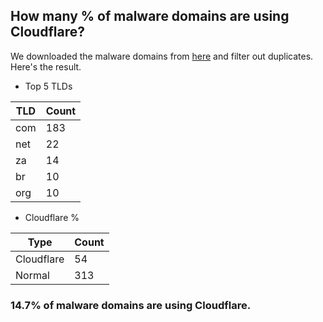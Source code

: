 ## How many % of malware domains are using Cloudflare?


We downloaded the malware domains from [here](https://urlhaus.abuse.ch) and filter out duplicates.
Here's the result.


[//]: # (start replacement)


- Top 5 TLDs

| TLD | Count |
| --- | --- |
| com | 183 |
| net | 22 |
| za | 14 |
| br | 10 |
| org | 10 |


- Cloudflare %

| Type | Count |
| --- | --- |
| Cloudflare | 54 |
| Normal | 313 |


### 14.7% of malware domains are using Cloudflare.